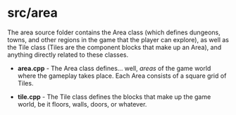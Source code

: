 # src/area

The area source folder contains the Area class (which defines dungeons, towns, and other regions in the game that the player can explore), as well as the Tile
class (Tiles are the component blocks that make up an Area), and anything directly related to these classes.

* **area.cpp** - The Area class defines... well, *areas* of the game world where the gameplay takes place. Each Area consists of a square grid of Tiles.

* **tile.cpp** - The Tile class defines the blocks that make up the game world, be it floors, walls, doors, or whatever.
